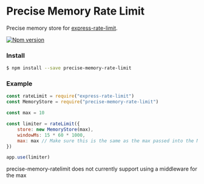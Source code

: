 # Precise Memory Rate Limit

Precise memory store for [express-rate-limit](https://github.com/nfriedly/express-rate-limit).

[![Npm version](https://img.shields.io/npm/v/precise-memory-rate-limit.svg)](https://www.npmjs.org/package/precise-memory-rate-limit)

### Install

```sh
$ npm install --save precise-memory-rate-limit
```

### Example

```js
const rateLimit = require("express-rate-limit")
const MemoryStore = require("precise-memory-rate-limit")

const max = 10

const limiter = rateLimit({
    store: new MemoryStore(max),
    windowMs: 15 * 60 * 1000,
    max: max // Make sure this is the same as the max passed into the MemoryStore constructor
})

app.use(limiter)
```

precise-memory-ratelimit does not currently support using a middleware for the max
